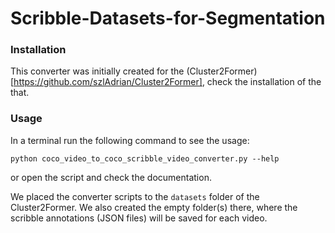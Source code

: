 # Scribble-Datasets-for-Segmentation
### Installation
This converter was initially created for the (Cluster2Former)[https://github.com/szlAdrian/Cluster2Former], check the installation of the that.

### Usage
In a terminal run the following command to see the usage:
```
python coco_video_to_coco_scribble_video_converter.py --help
```
or open the script and check the documentation.

We placed the converter scripts to the `datasets` folder of the Cluster2Former. We also created the empty folder(s) there, where the scribble annotations (JSON files) will be saved for each video.

